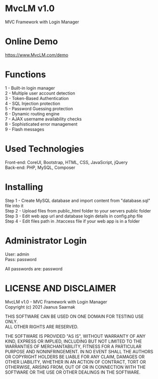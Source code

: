 # MvcLM v1.0
MVC Framework with Login Manager

# Online Demo
https://www.MvcLM.com/demo

# Functions
1 - Built-in login manager  
2 - Multiple user account detection  
3 - Token-Based Authentication  
4 - SQL Injection protection  
5 - Password Guessing protection  
6 - Dynamic routing engine  
7 - AJAX username availability checks  
8 - Sophisticated error management  
9 - Flash messages

# Used Technologies
Front-end: CoreUI, Bootstrap, HTML, CSS, JavaScript, jQuery  
Back-end: PHP, MySQL, Composer

# Installing
Step 1 - Create MySQL database and import content from "database.sql" file into it  
Step 2 - Upload files from public_html folder to your servers public folder  
Step 3 - Edit web app url and database login details in config.php file  
Step 4 - Edit files path in .htaccess file if your web app is in a folder

# Administrator Login
User: admin  
Pass: password

All passwords are: password

# LICENSE AND DISCLAIMER
MvcLM v1.0 - MVC Framework with Login Manager  
Copyright (c) 2021 Jaanus Saarnak
 
THIS SOFTWARE CAN BE USED ON ONE DOMAIN FOR TESTING USE ONLY.  
ALL OTHER RIGHTS ARE RESERVED.

THE SOFTWARE IS PROVIDED "AS IS", WITHOUT WARRANTY OF ANY KIND, EXPRESS OR
IMPLIED, INCLUDING BUT NOT LIMITED TO THE WARRANTIES OF MERCHANTABILITY,
FITNESS FOR A PARTICULAR PURPOSE AND NONINFRINGEMENT. IN NO EVENT SHALL THE
AUTHORS OR COPYRIGHT HOLDERS BE LIABLE FOR ANY CLAIM, DAMAGES OR OTHER
LIABILITY, WHETHER IN AN ACTION OF CONTRACT, TORT OR OTHERWISE, ARISING FROM,
OUT OF OR IN CONNECTION WITH THE SOFTWARE OR THE USE OR OTHER DEALINGS IN THE
SOFTWARE.